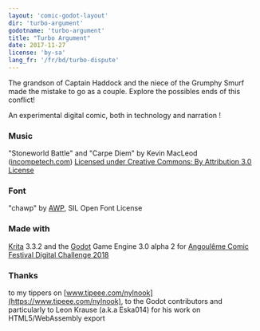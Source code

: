 ```yaml
---
layout: 'comic-godot-layout'
dir: 'turbo-argument'
godotname: 'turbo-argument'
title: "Turbo Argument"
date: 2017-11-27
license: 'by-sa'
lang_fr: '/fr/bd/turbo-dispute'
---
```


The grandson of Captain Haddock and the niece of the Grumphy Smurf made the mistake to go as a couple. Explore the possibles ends of this conflict!

An experimental digital comic, both in technology and narration !

### Music  
"Stoneworld Battle" and "Carpe Diem" by Kevin MacLeod ([incompetech.com](http://incompetech.com/))
[Licensed under Creative Commons: By Attribution 3.0 License](http://creativecommons.org/licenses/by/3.0/,creativecommons.org/licenses/by/3.0/)

### Font  
"chawp" by [AWP](http:/www.awpny.com), SIL Open Font License   

### Made with
[Krita](http://krita.org/) 3.3.2 and the [Godot](https://godotengine.org/) Game Engine 3.0 alpha 2
for [Angoulême Comic Festival Digital Challenge 2018](http://www.bdangouleme.com/1184,edition-2018-du-concours-challenge-digital)

### Thanks
to my tippers on [www.tipeee.com/nylnook](https://www.tipeee.com/nylnook), to the Godot contributors
and particularly to Leon Krause (a.k.a Eska014) for his work on HTML5/WebAssembly export
